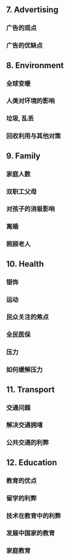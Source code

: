 ## 7. Advertising

### 广告的观点

### 广告的优缺点

## 8. Environment

### 全球变暖

### 人类对环境的影响

### 垃圾, 乱丢

### 回收利用与其他对策

## 9. Family

### 家庭人数

### 双职工父母

### 对孩子的消极影响

### 离婚

### 照顾老人

## 10. Health

### 银饰

### 运动

### 民众关注的焦点

### 全民医保

### 压力

### 如何缓解压力

## 11. Transport

### 交通问题

### 解决交通拥堵

### 公共交通的利弊

## 12. Education

### 教育的优点

### 留学的利弊

### 技术在教育中的利弊

### 发展中国家的教育

### 家庭教育
